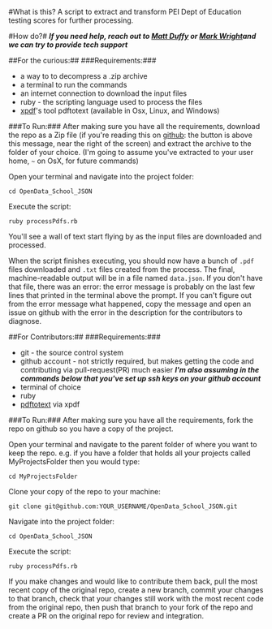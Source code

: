 #What is this?
A script to extract and transform PEI Dept of Education testing scores for further processing.

#How do?#
***If you need help, reach out to [Matt Duffy](https://github.com/2manyprojects2littletime) or [Mark Wright](https://github.com/mcwright)and we can try to provide tech support***

##For the curious:##
###Requirements:###
* a way to to decompress a .zip archive
* a terminal to run the commands
* an internet connection to download the input files
* ruby - the scripting language used to process the files
* [xpdf](http://www.foolabs.com/xpdf/download.html)'s tool pdftotext  (available in Osx, Linux, and Windows)

###To Run:###
After making sure you have all the requirements, download the repo as a Zip file (if you're reading this on [github](https://github.com/mcwright/OpenData_School_JSON): the button is above this message, near the right of the screen) and extract the archive to the folder of your choice. (I'm going to assume you've extracted to your user home, `~` on OsX, for future commands)

Open your terminal and navigate into the project folder:

`cd OpenData_School_JSON`

Execute the script:

`ruby processPdfs.rb`

You'll see a wall of text start flying by as the input files are downloaded and processed.

When the script finishes executing, you should now have a bunch of `.pdf` files downloaded and `.txt` files created from the process.  The final, machine-readable output will be in a file named `data.json`. If you don't have that file, there was an error: the error message is probably on the last few lines that printed in the terminal above the prompt.  If you can't figure out from the error message what happened, copy the message and open an issue on github with the error in the description for the contributors to diagnose.

##For Contributors:##
###Requirements:###
* git - the source control system
* github account - not strictly required, but makes getting the code and contributing via pull-request(PR) much easier ***I'm also assuming in the commands below that you've set up ssh keys on your github account***
* terminal of choice
* ruby 
* [pdftotext](http://www.foolabs.com/xpdf/download.html) via xpdf

###To Run:###
After making sure you have all the requirements, fork the repo on github so you have a copy of the project.

Open your terminal and navigate to the parent folder of where you want to keep the repo. e.g. if you have a folder that holds all your projects called MyProjectsFolder then you would type:

`cd MyProjectsFolder`

Clone your copy of the repo to your machine:

`git clone git@github.com:YOUR_USERNAME/OpenData_School_JSON.git`

Navigate into the project folder:

`cd OpenData_School_JSON`

Execute the script:

`ruby processPdfs.rb`

If you make changes and would like to contribute them back, pull the most recent copy of the original repo, create a new branch, commit your changes to that branch, check that your changes still work with the most recent code from the original repo, then push that branch to your fork of the repo and create a PR on the original repo for review and integration.
